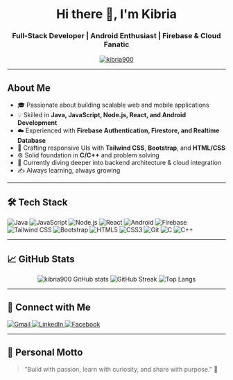 
<h1 align="center">Hi there 👋, I'm Kibria</h1>
<h3 align="center">Full-Stack Developer | Android Enthusiast | Firebase & Cloud Fanatic</h3>

<p align="center">
  <a href="https://github.com/kibria900">
    <img src="https://komarev.com/ghpvc/?username=kibria900&label=Profile%20views&color=0e75b6&style=flat" alt="kibria900" />
  </a>
</p>

---

## About Me

- 🎓 Passionate about building scalable web and mobile applications
- 💡 Skilled in **Java, JavaScript, Node.js, React, and Android Development**
- ☁️ Experienced with **Firebase Authentication, Firestore, and Realtime Database**
- 🎨 Crafting responsive UIs with **Tailwind CSS**, **Bootstrap**, and **HTML/CSS**
- ⚙️ Solid foundation in **C/C++** and problem solving
- 🔭 Currently diving deeper into backend architecture & cloud integration
- ✍️ Always learning, always growing 

---

## 🛠️ Tech Stack

![Java](https://img.shields.io/badge/Java-007396?style=flat&logo=java&logoColor=white)
![JavaScript](https://img.shields.io/badge/JavaScript-F7DF1E?style=flat&logo=javascript&logoColor=black)
![Node.js](https://img.shields.io/badge/Node.js-339933?style=flat&logo=node.js&logoColor=white)
![React](https://img.shields.io/badge/React-61DAFB?style=flat&logo=react&logoColor=black)
![Android](https://img.shields.io/badge/Android-3DDC84?style=flat&logo=android&logoColor=white)
![Firebase](https://img.shields.io/badge/Firebase-FFCA28?style=flat&logo=firebase&logoColor=black)
![Tailwind CSS](https://img.shields.io/badge/Tailwind_CSS-06B6D4?style=flat&logo=tailwind-css&logoColor=white)
![Bootstrap](https://img.shields.io/badge/Bootstrap-7952B3?style=flat&logo=bootstrap&logoColor=white)
![HTML5](https://img.shields.io/badge/HTML5-E34F26?style=flat&logo=html5&logoColor=white)
![CSS3](https://img.shields.io/badge/CSS3-1572B6?style=flat&logo=css3)
![Git](https://img.shields.io/badge/Git-F05032?style=flat&logo=git&logoColor=white)
![C](https://img.shields.io/badge/C-00599C?style=flat&logo=c&logoColor=white)
![C++](https://img.shields.io/badge/C++-00599C?style=flat&logo=c%2B%2B&logoColor=white)

---

## 📈 GitHub Stats

<p align="center">
  <img src="https://github-readme-stats.vercel.app/api?username=kibria900&show_icons=true&theme=github_dark" alt="kibria900 GitHub stats" />
  <img src="https://github-readme-streak-stats.herokuapp.com?user=kibria900&theme=github-dark&hide_border=false" alt="GitHub Streak" />
  <img src="https://github-readme-stats.vercel.app/api/top-langs/?username=kibria900&layout=compact&theme=github_dark" alt="Top Langs" />
</p>

---

## 🔗 Connect with Me

<p>
  <a href="mailto:YOUR-EMAIL@gmail.com">
    <img alt="Gmail" src="https://img.shields.io/badge/Gmail-D14836?style=flat&logo=gmail&logoColor=white" />
  </a>
  <a href="https://www.linkedin.com/in/YOUR-LINKEDIN" target="_blank">
    <img alt="LinkedIn" src="https://img.shields.io/badge/LinkedIn-0077B5?style=flat&logo=linkedin&logoColor=white" />
  </a>
  <a href="https://facebook.com/YOUR-FACEBOOK" target="_blank">
    <img alt="Facebook" src="https://img.shields.io/badge/Facebook-1877F2?style=flat&logo=facebook&logoColor=white" />
  </a>
</p>

---

## 💬 Personal Motto

> "Build with passion, learn with curiosity, and share with purpose." 🚀
